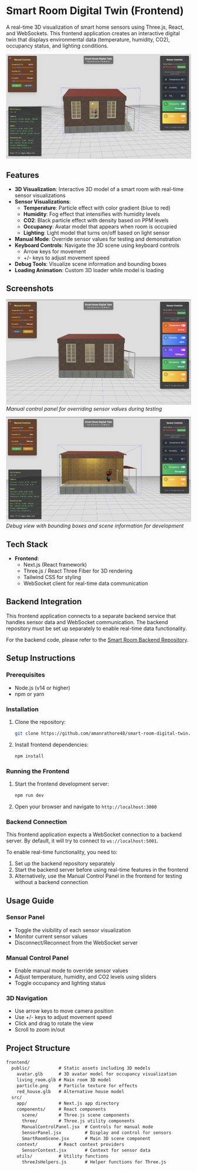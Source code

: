 # Smart Room Digital Twin (Frontend)

A real-time 3D visualization of smart home sensors using Three.js, React, and WebSockets. This frontend application creates an interactive digital twin that displays environmental data (temperature, humidity, CO2), occupancy status, and lighting conditions.

![Smart Room Digital Twin](./docs/ss-main.png)

## Features

- **3D Visualization**: Interactive 3D model of a smart room with real-time sensor visualizations
- **Sensor Visualizations**:
  - **Temperature**: Particle effect with color gradient (blue to red)
  - **Humidity**: Fog effect that intensifies with humidity levels
  - **CO2**: Black particle effect with density based on PPM levels
  - **Occupancy**: Avatar model that appears when room is occupied
  - **Lighting**: Light model that turns on/off based on light sensor
- **Manual Mode**: Override sensor values for testing and demonstration
- **Keyboard Controls**: Navigate the 3D scene using keyboard controls
  - Arrow keys for movement
  - +/- keys to adjust movement speed
- **Debug Tools**: Visualize scene information and bounding boxes
- **Loading Animation**: Custom 3D loader while model is loading

## Screenshots

![Manual Control Panel](./docs/ss-manual.png)
_Manual control panel for overriding sensor values during testing_

![Debug View](./docs/ss-debug.png)
_Debug view with bounding boxes and scene information for development_

## Tech Stack

- **Frontend**:
  - Next.js (React framework)
  - Three.js / React Three Fiber for 3D rendering
  - Tailwind CSS for styling
  - WebSocket client for real-time data communication

## Backend Integration

This frontend application connects to a separate backend service that handles sensor data and WebSocket communication. The backend repository must be set up separately to enable real-time data functionality.

For the backend code, please refer to the [Smart Room Backend Repository](https://github.com/amanrathore48/smart-room-backend).

## Setup Instructions

### Prerequisites

- Node.js (v14 or higher)
- npm or yarn

### Installation

1. Clone the repository:

   ```bash
   git clone https://github.com/amanrathore48/smart-room-digital-twin.git
   ```

2. Install frontend dependencies:
   ```bash
   npm install
   ```

### Running the Frontend

1. Start the frontend development server:

   ```bash
   npm run dev
   ```

2. Open your browser and navigate to `http://localhost:3000`

### Backend Connection

This frontend application expects a WebSocket connection to a backend server. By default, it will try to connect to `ws://localhost:5001`.

To enable real-time functionality, you need to:

1. Set up the backend repository separately
2. Start the backend server before using real-time features in the frontend
3. Alternatively, use the Manual Control Panel in the frontend for testing without a backend connection

## Usage Guide

### Sensor Panel

- Toggle the visibility of each sensor visualization
- Monitor current sensor values
- Disconnect/Reconnect from the WebSocket server

### Manual Control Panel

- Enable manual mode to override sensor values
- Adjust temperature, humidity, and CO2 levels using sliders
- Toggle occupancy and lighting status

### 3D Navigation

- Use arrow keys to move camera position
- Use +/- keys to adjust movement speed
- Click and drag to rotate the view
- Scroll to zoom in/out

## Project Structure

```
frontend/
  public/           # Static assets including 3D models
    avatar.glb      # 3D avatar model for occupancy visualization
    living_room.glb # Main room 3D model
    particle.png    # Particle texture for effects
    red_house.glb   # Alternative house model
  src/
    app/            # Next.js app directory
    components/     # React components
      scene/        # Three.js scene components
      three/        # Three.js utility components
      ManualControlPanel.jsx  # Controls for manual mode
      SensorPanel.jsx         # Display and control for sensors
      SmartRoomScene.jsx      # Main 3D scene component
    context/        # React context providers
      SensorContext.jsx       # Context for sensor data
    utils/          # Utility functions
      threeJsHelpers.js       # Helper functions for Three.js
```
